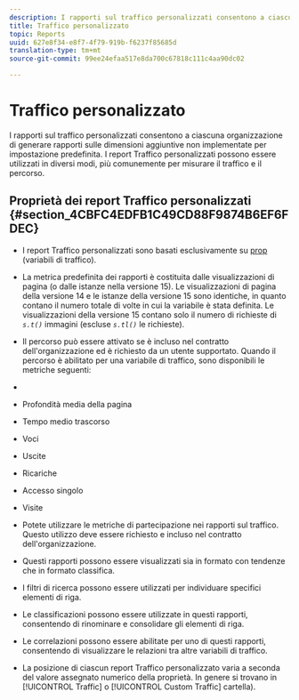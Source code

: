 ```yaml
---
description: I rapporti sul traffico personalizzati consentono a ciascuna organizzazione di generare rapporti sulle dimensioni aggiuntive non implementate per impostazione predefinita. I report Traffico personalizzati possono essere utilizzati in diversi modi, più comunemente per misurare il traffico e il percorso.
title: Traffico personalizzato
topic: Reports
uuid: 627e8f34-e8f7-4f79-919b-f6237f85685d
translation-type: tm+mt
source-git-commit: 99ee24efaa517e8da700c67818c111c4aa90dc02

---
```



# Traffico personalizzato

I rapporti sul traffico personalizzati consentono a ciascuna organizzazione di generare rapporti sulle dimensioni aggiuntive non implementate per impostazione predefinita. I report Traffico personalizzati possono essere utilizzati in diversi modi, più comunemente per misurare il traffico e il percorso.

## Proprietà dei report Traffico personalizzati {#section_4CBFC4EDFB1C49CD88F9874B6EF6FDEC}

* I report Traffico personalizzati sono basati esclusivamente su [prop](https://marketing.adobe.com/resources/help/en_US/sc/implement/c_propn.html) (variabili di traffico).
* La metrica predefinita dei rapporti è costituita dalle visualizzazioni di pagina (o dalle istanze nella versione 15). Le visualizzazioni di pagina della versione 14 e le istanze della versione 15 sono identiche, in quanto contano il numero totale di volte in cui la variabile è stata definita. Le visualizzazioni della versione 15 contano solo il numero di richieste di *`s.t()`* immagini (escluse *`s.tl()`* le richieste).

* Il percorso può essere attivato se è incluso nel contratto dell'organizzazione ed è richiesto da un utente supportato. Quando il percorso è abilitato per una variabile di traffico, sono disponibili le metriche seguenti:
* 

   * Profondità media della pagina
   * Tempo medio trascorso
   * Voci
   * Uscite
   * Ricariche
   * Accesso singolo
   * Visite

* Potete utilizzare le metriche di partecipazione nei rapporti sul traffico. Questo utilizzo deve essere richiesto e incluso nel contratto dell'organizzazione.
* Questi rapporti possono essere visualizzati sia in formato con tendenze che in formato classifica.
* I filtri di ricerca possono essere utilizzati per individuare specifici elementi di riga.
* Le classificazioni possono essere utilizzate in questi rapporti, consentendo di rinominare e consolidare gli elementi di riga.
* Le correlazioni possono essere abilitate per uno di questi rapporti, consentendo di visualizzare le relazioni tra altre variabili di traffico.
* La posizione di ciascun report Traffico personalizzato varia a seconda del valore assegnato numerico della proprietà. In genere si trovano in [!UICONTROL Traffic] o [!UICONTROL Custom Traffic] cartella).

